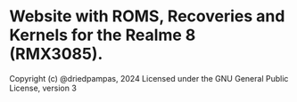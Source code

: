 # Website with ROMS, Recoveries and Kernels for the Realme 8 (RMX3085).

Copyright (c) @driedpampas, 2024
Licensed under the GNU General Public License, version 3
